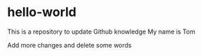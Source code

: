 # hello-world
This is a repository to update Github knowledge
My name is Tom

Add more changes and delete some words
